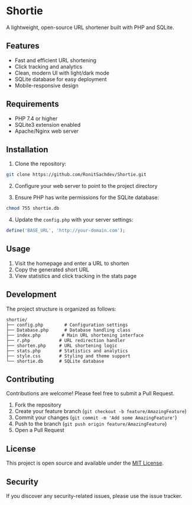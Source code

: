 # Shortie

A lightweight, open-source URL shortener built with PHP and SQLite.

## Features

- Fast and efficient URL shortening
- Click tracking and analytics
- Clean, modern UI with light/dark mode
- SQLite database for easy deployment
- Mobile-responsive design

## Requirements

- PHP 7.4 or higher
- SQLite3 extension enabled
- Apache/Nginx web server

## Installation

1. Clone the repository:
```bash
git clone https://github.com/RonitSachdev/Shortie.git
```

2. Configure your web server to point to the project directory

3. Ensure PHP has write permissions for the SQLite database:
```bash
chmod 755 shortie.db
```

4. Update the `config.php` with your server settings:
```php
define('BASE_URL', 'http://your-domain.com');
```

## Usage

1. Visit the homepage and enter a URL to shorten
2. Copy the generated short URL
3. View statistics and click tracking in the stats page

## Development

The project structure is organized as follows:

```
shortie/
├── config.php        # Configuration settings
├── Database.php      # Database handling class
├── index.php        # Main URL shortening interface
├── r.php           # URL redirection handler
├── shorten.php     # URL shortening logic
├── stats.php       # Statistics and analytics
├── style.css       # Styling and theme support
└── shortie.db      # SQLite database
```

## Contributing

Contributions are welcome! Please feel free to submit a Pull Request.

1. Fork the repository
2. Create your feature branch (`git checkout -b feature/AmazingFeature`)
3. Commit your changes (`git commit -m 'Add some AmazingFeature'`)
4. Push to the branch (`git push origin feature/AmazingFeature`)
5. Open a Pull Request

## License

This project is open source and available under the [MIT License](LICENSE).

## Security

If you discover any security-related issues, please use the issue tracker. 